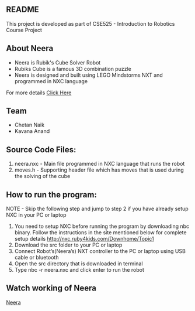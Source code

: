 ## README
This project is developed as part of CSE525 - Introduction to Robotics Course Project

## About Neera
- Neera is Rubik's Cube Solver Robot
- Rubiks Cube is a famous 3D combination puzzle
- Neera is designed and built using LEGO Mindstorms NXT and programmed in NXC language

For more details [Click Here](https://github.com/kavanaanand09/Neera/blob/master/neera.pdf)

## Team
- Chetan Naik 
- Kavana Anand

## Source Code Files:
1. neera.nxc - Main file programmed in NXC language that runs the robot
2. moves.h - Supporting header file which has moves that is used during the solving of the cube

## How to run the program:
NOTE - Skip the following step and jump to step 2 if you have already setup NXC in your PC or laptop

1. You need to setup NXC before running the program by downloading nbc binary. Follow the instructions in the site mentioned below for complete setup details
http://nxc.ruby4kids.com/Downhome/Topic1
2. Download the src folder to your PC or laptop
3. Connect Robot’s(Neera’s) NXT controller to the PC or laptop using USB cable or bluetooth
4. Open the src directory that is downloaded in terminal
5. Type nbc -r neera.nxc and click enter to run the robot

## Watch working of Neera 
[Neera](https://www.youtube.com/watch?v=j-R1wCFLeYM)